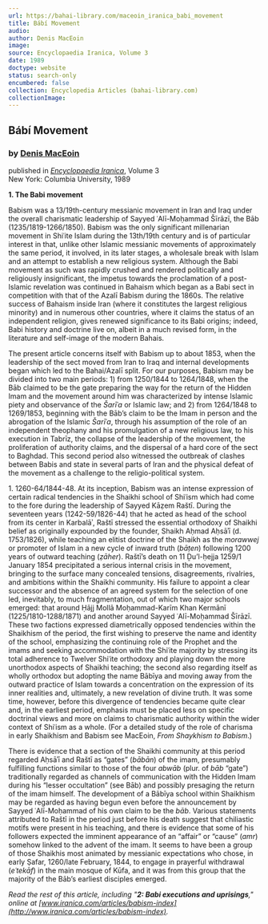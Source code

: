 ```yaml
---
url: https://bahai-library.com/maceoin_iranica_babi_movement
title: Bábí Movement
audio: 
author: Denis MacEoin
image: 
source: Encyclopaedia Iranica, Volume 3
date: 1989
doctype: website
status: search-only
encumbered: false
collection: Encyclopedia Articles (bahai-library.com)
collectionImage: 
---
```



## Bábí Movement

### by [Denis MacEoin](https://bahai-library.com/author/Denis+MacEoin)

published in [_Encyclopaedia Iranica_](https://bahai-library.com/series/Encyclopaedia%20Iranica), Volume 3  
New York: Columbia University, 1989


**1\. The Babi movement**

Babism was a 13/19th-century messianic movement in Iran and Iraq under the overall charismatic leadership of Sayyed ʿAlī-Moḥammad Šīrāzī, the Bāb (1235/1819-1266/1850). Babism was the only significant millenarian movement in Shiʿite Islam during the 13th/19th century and is of particular interest in that, unlike other Islamic messianic movements of approximately the same period, it involved, in its later stages, a wholesale break with Islam and an attempt to establish a new religious system. Although the Babi movement as such was rapidly crushed and rendered politically and religiously insignificant, the impetus towards the proclamation of a post-Islamic revelation was continued in Bahaism which began as a Babi sect in competition with that of the Azalī Babism during the 1860s. The relative success of Bahaism inside Iran (where it constitutes the largest religious minority) and in numerous other countries, where it claims the status of an independent religion, gives renewed significance to its Babi origins; indeed, Babi history and doctrine live on, albeit in a much revised form, in the literature and self-image of the modern Bahais.

The present article concerns itself with Babism up to about 1853, when the leadership of the sect moved from Iran to Iraq and internal developments began which led to the Bahai/Azalī split. For our purposes, Babism may be divided into two main periods: 1) from 1250/1844 to 1264/1848, when the Bāb claimed to be the gate preparing the way for the return of the Hidden Imam and the movement around him was characterized by intense Islamic piety and observance of the _Šarīʿa_ or Islamic law; and 2) from 1264/1848 to 1269/1853, beginning with the Bāb’s claim to be the Imam in person and the abrogation of the Islamic _Šarīʿa_, through his assumption of the role of an independent theophany and his promulgation of a new religious law, to his execution in Tabrīz, the collapse of the leadership of the movement, the proliferation of authority claims, and the dispersal of a hard core of the sect to Baghdad. This second period also witnessed the outbreak of clashes between Babis and state in several parts of Iran and the physical defeat of the movement as a challenge to the religio-political system.

1\. 1260-64/1844-48. At its inception, Babism was an intense expression of certain radical tendencies in the Shaikhi school of Shiʿism which had come to the fore during the leadership of Sayyed Kāẓem Raštī. During the seventeen years (1242-59/1826-44) that he acted as head of the school from its center in Karbalāʾ, Raštī stressed the essential orthodoxy of Shaikhi belief as originally expounded by the founder, Shaikh Aḥmad Aḥsāʾī (d. 1753/1826), while teaching an elitist doctrine of the Shaikh as the _morawwej_ or promoter of Islam in a new cycle of inward truth (_bāṭen_) following 1200 years of outward teaching (_ẓāher_). Raštī’s death on 11 Ḏu’l-ḥejja 1259/1 January 1854 precipitated a serious internal crisis in the movement, bringing to the surface many concealed tensions, disagreements, rivalries, and ambitions within the Shaikhi community. His failure to appoint a clear successor and the absence of an agreed system for the selection of one led, inevitably, to much fragmentation, out of which two major schools emerged: that around Ḥājj Mollā Moḥammad-Karīm Khan Kermānī (1225/1810-1288/1871) and another around Sayyed ʿAlī-Moḥammad Šīrāzī. These two factions expressed diametrically opposed tendencies within the Shaikhism of the period, the first wishing to preserve the name and identity of the school, emphasizing the continuing role of the Prophet and the imams and seeking accommodation with the Shiʿite majority by stressing its total adherence to Twelver Shiʿite orthodoxy and playing down the more unorthodox aspects of Shaikhi teaching; the second also regarding itself as wholly orthodox but adopting the name Bābīya and moving away from the outward practice of Islam towards a concentration on the expression of its inner realities and, ultimately, a new revelation of divine truth. It was some time, however, before this divergence of tendencies became quite clear and, in the earliest period, emphasis must be placed less on specific doctrinal views and more on claims to charismatic authority within the wider context of Shiʿism as a whole. (For a detailed study of the role of charisma in early Shaikhism and Babism see MacEoin, _From Shaykhism to Babism_.)

There is evidence that a section of the Shaikhi community at this period regarded Aḥsāʾī and Raštī as “gates” (_bābān_) of the imam, presumably fulfilling functions similar to those of the four _abwāb_ (plur. of _bāb_ “gate”) traditionally regarded as channels of communication with the Hidden Imam during his “lesser occultation” (see Bāb) and possibly presaging the return of the imam himself. The development of a Bābīya school within Shaikhism may be regarded as having begun even before the announcement by Sayyed ʿAlī-Moḥammad of his own claim to be the _bāb_. Various statements attributed to Raštī in the period just before his death suggest that chiliastic motifs were present in his teaching, and there is evidence that some of his followers expected the imminent appearance of an “affair” or “cause” (_amr_) somehow linked to the advent of the imam. It seems to have been a group of those Shaikhis most animated by messianic expectations who chose, in early Ṣafar, 1260/late February, 1844, to engage in prayerful withdrawal (_eʿtekāf_) in the main mosque of Kūfa, and it was from this group that the majority of the Bāb’s earliest disciples emerged.

  
_Read the rest of this article, including "**2: Babi executions and uprisings**," online at [www.iranica.com/articles/babism-index](http://www.iranica.com/articles/babism-index)._
